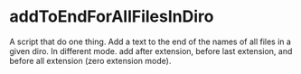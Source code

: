 # addToEndForAllFilesInDiro 
A script that do one thing. Add a text to the end of the names of all files in a given diro.
In different mode. add after extension, before last extension, and before all extension (zero extension mode).
